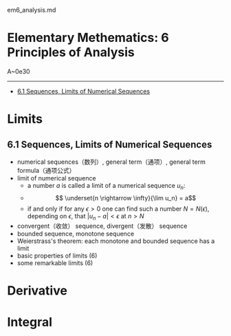 em6_analysis.md

Elementary Methematics: 6 Principles of Analysis
================================================================================

A~0e30

--------------------------------------------------------------------------------

- [6.1 Sequences, Limits of Numerical Sequences](#61-sequences-limits-of-numerical-sequences)

Limits
================================================================================

6.1 Sequences, Limits of Numerical Sequences
--------------------------------------------------------------------------------

- numerical sequences（数列）, general term（通项）, general term formula（通项公式）
- limit of numerical sequence
  - a number $a$ is called a limit of a numerical sequence ${u_n}$:
  - $$ \underset{n \rightarrow \infty}{\lim u_n}  = a$$
  - if and only if for any $\epsilon > 0$ one can find such a number $N = N(\epsilon)$, depending on $\epsilon$, that $|u_n - a| < \epsilon$ at $n > N$
- convergent（收敛） sequence, divergent（发散） sequence
- bounded sequence, monotone sequence
- Weierstrass's theorem: each monotone and bounded sequence has a limit
- basic properties of limits (6)
- some remarkable limits (6)

Derivative
================================================================================
Integral
================================================================================
